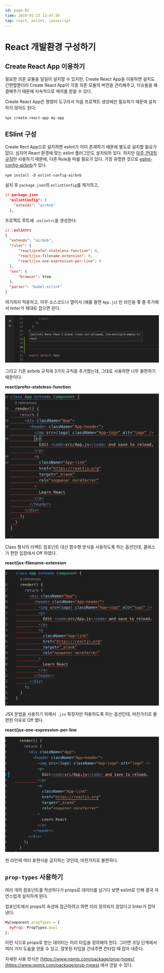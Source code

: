 ```yaml
---
id: page-85
time: 2019-01-23 13:47:30
tag: react, eslint, javascript
---
```


# React 개발환경 구성하기

## Create React App 이용하기

필요한 의존 모듈을 일일이 설치할 수 있지만, Create React App을 이용하면 설치도 간편할뿐더러
Create React App이 각종 의존 모듈의 버전을 관리해주고, 이슈들을 해결해주기 때문에 지속적으로 케어를 받을 수 있다.

Create React App은 명령어 도구라서 처음 프로젝트 생성에만 필요하기 때문에 설치하지 않아도 된다:

`npx create-react-app my-app`

## ESlint 구성

Create Rect App으로 설치하면 eslint가 이미 존재하기 때문에 별도로 설치할 필요가 없다.
심지어 React 환경에 맞는 eslint 플러그인도 설치되어 있다.
하지만 [아주 관대학 규칙](https://www.npmjs.com/package/eslint-config-react-app)만 사용하기 때문에,
다른 Rule을 따를 필요가 있다. 가장 유명한 것으로 [eslint-config-airbnb](https://www.npmjs.com/package/eslint-config-airbnb)가 있다.

`npm install -D eslint-config-airbnb`

설치 후 `package.json`의 `eslintConfig`를 제거하고,

```json
// package.json
  "eslintConfig": {
    "extends": "airbnb"
  },
```

프로젝트 루트에 `.eslintrc`을 생성한다:

```json
// .eslintrc
{
  "extends": "airbnb",
  "rules": {
      "react/prefer-stateless-function": 0,
      "react/jsx-filename-extension": 0,
      "react/jsx-one-expression-per-line": 0
  },
  "env": {
      "browser": true
  },
  "parser": "babel-eslint"
}
```

여기까지 적용하고, 아무 소스코드나 열어서 (예를 들면 `App.js`) 빈 라인을 몇 줄 추가해서 linter가 제대로 잡으면 된다.

![eslint warning](../$images/eslint-no-multiple-empty-lines.png)

그리고 기존 airbnb 규칙에 3가지 규칙을 추가했는데, 그대로 사용하면 너무 불편하기 때문이다.

**react/prefer-stateless-function**

![eslint warning 2](../$images/eslint-react-prefer-stateless-function.png)

Class 형식의 리액트 컴포넌트 대신 함수형 방식을 사용하도록 하는 옵션인데, 클래스가 편한 입장에서 Off 하였다.

**react/jsx-filename-extension**

![eslint warning 3](../$images/eslint-react-jsx-filename-extension.png)

JSX 문법을 사용하기 위해서 `.jsx` 확장자만 허용하도록 하는 옵션인데, 마찬가지로 불편한 이유로 Off 했다.

**react/jsx-one-expression-per-line**

![eslint warning 4](../$images/eslint-react-jsx-one-expression-per-line.png)

한 라인에 여러 표현식을 금지하는 것인데, 마찬가지로 불편하다.

## `prop-types` 사용하기

여러 개의 컴포넌트를 작성하다가 props로 데이터를 넘기다 보면 eslint로 인해 결국 자연스럽게 설치하게 된다.

컴포넌트에서 props의 속성에 접근하려고 하면 미리 정의되지 않았다고 linter가 잡아낸다.

```javascript
MyComponent.propTypes = {
  myProp: PropTypes.bool
};
```

이런 식으로 props로 받는 데이터는 미리 타입을 정의해야 한다. 그러면 코딩 단계에서 여러 가지 도움을 얻을 수 있고,
잘못된 타입을 건네주면 런타임 때 잡아 내준다.

자세한 사용 방식은 [https://www.npmjs.com/package/prop-types](https://www.npmjs.com/package/prop-types) 에서 얻을 수 있다.
